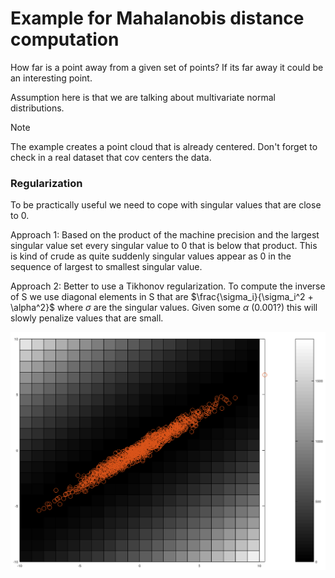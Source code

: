 # Example for Mahalanobis distance computation

How far is a point away from a given set of points? If its far away it could be an interesting point.

Assumption here is that we are talking about multivariate normal distributions.

> [!NOTE]
> The example creates a point cloud that is already centered. Don't forget to check in a real dataset that cov centers the data.

### Regularization

To be practically useful we need to cope with singular values that are close to 0.

Approach 1: Based on the product of the machine precision and the largest singular value set every singular value to 0 that is below that product. This is kind of crude as quite suddenly singular values appear as 0 in the sequence of largest to smallest singular value.

Approach 2: Better to use a Tikhonov regularization. To compute the inverse of S we use diagonal elements in S that are $\frac{\sigma_i}{\sigma_i^2 + \alpha^2}$ where $\sigma$ are the singular values. Given some $\alpha$ (0.001?) this will slowly penalize values that are small.

![distance as color background with point-cloud](https://github.com/HaukeBartsch/outliers/blob/main/images/distance_overlay.png)

